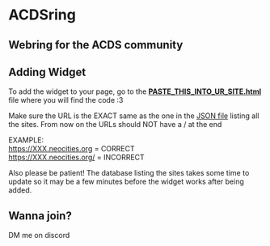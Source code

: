 # ACDSring

<h2>Webring for the ACDS community</h2>


<h2>Adding Widget</h2>

To add the widget to your page, go to the <a href="https://github.com/wiregrrrl/ACDSring/blob/main/PASTE_THIS_INTO_UR_SITE.html"><b>PASTE_THIS_INTO_UR_SITE.html</b></a> file where you will find the code :3

Make sure the URL is the EXACT same as the one in the <a href="https://github.com/wiregrrrl/ACDSring/blob/main/webring.json">JSON file</a> listing all the sites.
From now on the URLs should NOT have a / at the end

EXAMPLE: <br>
  https://XXX.neocities.org   = CORRECT<br>
  https://XXX.neocities.org/   = INCORRECT
  
Also please be patient! The database listing the sites takes some time to update so it may be a few minutes before the widget works after being added.  
  
<h2>Wanna join?</h2>

DM me on discord
